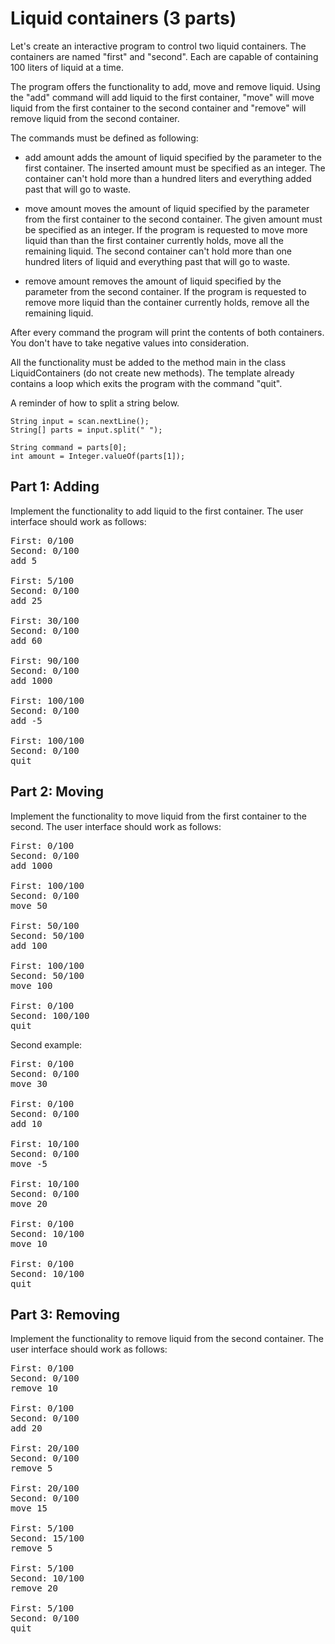 # Liquid containers (3 parts)
Let's create an interactive program to control two liquid containers. The containers are named "first" and "second". Each are capable of containing 100 liters of liquid at a time.

The program offers the functionality to add, move and remove liquid. Using the "add" command will add liquid to the first container, "move" will move liquid from the first container to the second container and "remove" will remove liquid from the second container.

The commands must be defined as following:

- add amount adds the amount of liquid specified by the parameter to the first container. The inserted amount must be 
specified as an integer. The container can't hold more than a hundred liters and everything added past that will go to waste.

- move amount moves the amount of liquid specified by the parameter from the first container to the second container. 
The given amount must be specified as an integer. If the program is requested to move more liquid than than the first container currently holds, move all the remaining liquid. The second container can't hold more than one hundred liters of liquid and everything past that will go to waste.

- remove amount removes the amount of liquid specified by the parameter from the second container. If the program is 
requested to remove more liquid than the container currently holds, remove all the remaining liquid.

After every command the program will print the contents of both containers. You don't have to take negative values into consideration.

All the functionality must be added to the method main in the class LiquidContainers (do not create new methods). The template already contains a loop which exits the program with the command "quit".

A reminder of how to split a string below.

```
String input = scan.nextLine();
String[] parts = input.split(" ");

String command = parts[0];
int amount = Integer.valueOf(parts[1]);
```

## Part 1: Adding
Implement the functionality to add liquid to the first container. The user interface should work as follows:

<pre>
First: 0/100
Second: 0/100
add 5

First: 5/100
Second: 0/100
add 25

First: 30/100
Second: 0/100
add 60

First: 90/100
Second: 0/100
add 1000

First: 100/100
Second: 0/100
add -5

First: 100/100
Second: 0/100
quit
</pre>

## Part 2: Moving
Implement the functionality to move liquid from the first container to the second. The user interface should work as follows:

<pre>
First: 0/100
Second: 0/100
add 1000

First: 100/100
Second: 0/100
move 50

First: 50/100
Second: 50/100
add 100

First: 100/100
Second: 50/100
move 100

First: 0/100
Second: 100/100
quit
</pre>

Second example:

<pre>
First: 0/100
Second: 0/100
move 30

First: 0/100
Second: 0/100
add 10

First: 10/100
Second: 0/100
move -5

First: 10/100
Second: 0/100
move 20

First: 0/100
Second: 10/100
move 10

First: 0/100
Second: 10/100
quit
</pre>

## Part 3: Removing
Implement the functionality to remove liquid from the second container. The user interface should work as follows:

<pre>
First: 0/100
Second: 0/100
remove 10

First: 0/100
Second: 0/100
add 20

First: 20/100
Second: 0/100
remove 5

First: 20/100
Second: 0/100
move 15

First: 5/100
Second: 15/100
remove 5

First: 5/100
Second: 10/100
remove 20

First: 5/100
Second: 0/100
quit
</pre>

